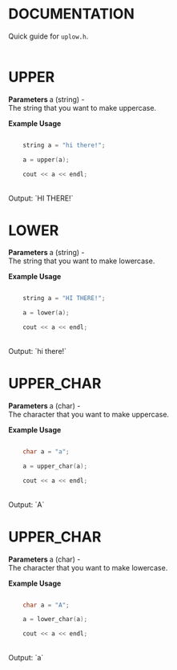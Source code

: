 # DOCUMENTATION <h><h/>

Quick guide for `uplow.h`. <br> <br>

# UPPER <h><h/>

<b> Parameters </b>
    a (string) - <br>
    The string that you want to make uppercase.

<b> Example Usage </b>

```cpp

    string a = "hi there!";

    a = upper(a);

    cout << a << endl;
```
<br>
Output: `HI THERE!`

# LOWER <h><h/>

<b> Parameters </b>
    a (string) - <br>
    The string that you want to make lowercase.

<b> Example Usage </b>

```cpp

    string a = "HI THERE!";

    a = lower(a);

    cout << a << endl;
```
<br>
Output: `hi there!`

# UPPER_CHAR <h><h/>

<b> Parameters </b>
    a (char) - <br>
    The character that you want to make uppercase.

<b> Example Usage </b>

```cpp

    char a = "a";

    a = upper_char(a);

    cout << a << endl;
```
<br>
Output: `A`

# UPPER_CHAR <h><h/>

<b> Parameters </b>
    a (char) - <br>
    The character that you want to make lowercase.

<b> Example Usage </b>

```cpp

    char a = "A";

    a = lower_char(a);

    cout << a << endl;
```
<br>
Output: `a`